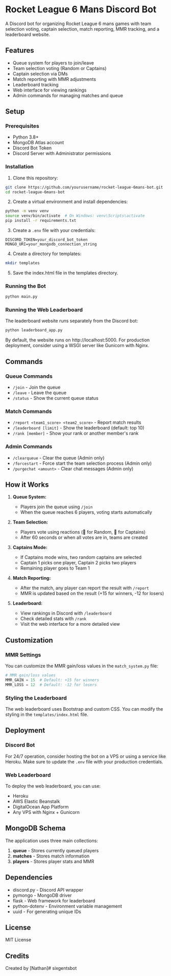 # Rocket League 6 Mans Discord Bot

A Discord bot for organizing Rocket League 6 mans games with team selection voting, captain selection, match reporting, MMR tracking, and a leaderboard website.

## Features

- Queue system for players to join/leave
- Team selection voting (Random or Captains)
- Captain selection via DMs
- Match reporting with MMR adjustments
- Leaderboard tracking
- Web interface for viewing rankings
- Admin commands for managing matches and queue

## Setup

### Prerequisites

- Python 3.8+
- MongoDB Atlas account
- Discord Bot Token
- Discord Server with Administrator permissions

### Installation

1. Clone this repository:
```bash
git clone https://github.com/yourusername/rocket-league-6mans-bot.git
cd rocket-league-6mans-bot
```

2. Create a virtual environment and install dependencies:
```bash
python -m venv venv
source venv/bin/activate  # On Windows: venv\Scripts\activate
pip install -r requirements.txt
```

3. Create a `.env` file with your credentials:
```
DISCORD_TOKEN=your_discord_bot_token
MONGO_URI=your_mongodb_connection_string
```

4. Create a directory for templates:
```bash
mkdir templates
```

5. Save the index.html file in the templates directory.

### Running the Bot

```bash
python main.py
```

### Running the Web Leaderboard

The leaderboard website runs separately from the Discord bot:

```bash
python leaderboard_app.py
```

By default, the website runs on http://localhost:5000. For production deployment, consider using a WSGI server like Gunicorn with Nginx.

## Commands

### Queue Commands
- `/join` - Join the queue
- `/leave` - Leave the queue
- `/status` - Show the current queue status

### Match Commands
- `/report <team1_score> <team2_score>` - Report match results
- `/leaderboard [limit]` - Show the leaderboard (default: top 10)
- `/rank [member]` - Show your rank or another member's rank

### Admin Commands
- `/clearqueue` - Clear the queue (Admin only)
- `/forcestart` - Force start the team selection process (Admin only)
- `/purgechat <amount>` - Clear chat messages (Admin only)

## How it Works

1. **Queue System:**
   - Players join the queue using `/join`
   - When the queue reaches 6 players, voting starts automatically

2. **Team Selection:**
   - Players vote using reactions (🎲 for Random, 👑 for Captains)
   - After 60 seconds or when all votes are in, teams are created

3. **Captains Mode:**
   - If Captains mode wins, two random captains are selected
   - Captain 1 picks one player, Captain 2 picks two players
   - Remaining player goes to Team 1

4. **Match Reporting:**
   - After the match, any player can report the result with `/report`
   - MMR is updated based on the result (+15 for winners, -12 for losers)

5. **Leaderboard:**
   - View rankings in Discord with `/leaderboard`
   - Check detailed stats with `/rank`
   - Visit the web interface for a more detailed view

## Customization

### MMR Settings
You can customize the MMR gain/loss values in the `match_system.py` file:

```python
# MMR gain/loss values
MMR_GAIN = 15  # Default: +15 for winners
MMR_LOSS = 12  # Default: -12 for losers
```

### Styling the Leaderboard
The web leaderboard uses Bootstrap and custom CSS. You can modify the styling in the `templates/index.html` file.

## Deployment

### Discord Bot
For 24/7 operation, consider hosting the bot on a VPS or using a service like Heroku. Make sure to update the `.env` file with your production credentials.

### Web Leaderboard
To deploy the web leaderboard, you can use:
- Heroku
- AWS Elastic Beanstalk
- DigitalOcean App Platform
- Any VPS with Nginx + Gunicorn

## MongoDB Schema

The application uses three main collections:

1. **queue** - Stores currently queued players
2. **matches** - Stores match information
3. **players** - Stores player stats and MMR

## Dependencies

- discord.py - Discord API wrapper
- pymongo - MongoDB driver
- flask - Web framework for leaderboard
- python-dotenv - Environment variable management
- uuid - For generating unique IDs

## License

MIT License

## Credits

Created by [Nathan]#   s i x g e n t s b o t  
 